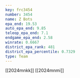 ```yaml
---
key: frc3454
number: 3454
name: Z Bots
epa_end: 19.53
auto_epa_end: 9.85
teleop_epa_end: 7.1
endgame_epa_end: 2.58
winrate: 0.6667
district_epa_rank: 481
district_epa_percentile: 0.7329
type: Team
---
```

[[2024mnkk]]
[[2024mnmi]]
